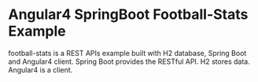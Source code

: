 # Angular4 SpringBoot Football-Stats Example

football-stats is a REST APIs example built with H2 database, Spring Boot and Angular4 client.
Spring Boot provides the RESTful API. H2 stores data. Angular4 is a client.


